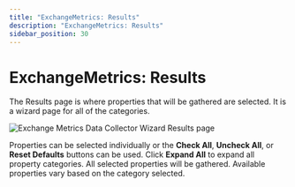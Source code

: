 ```yaml
---
title: "ExchangeMetrics: Results"
description: "ExchangeMetrics: Results"
sidebar_position: 30
---
```


# ExchangeMetrics: Results

The Results page is where properties that will be gathered are selected. It is a wizard page for all
of the categories.

![Exchange Metrics Data Collector Wizard Results page](/images/accessanalyzer/12.0/admin/datacollector/exchangemetrics/results.webp)

Properties can be selected individually or the **Check All**, **Uncheck All**, or **Reset Defaults**
buttons can be used. Click **Expand All** to expand all property categories. All selected properties
will be gathered. Available properties vary based on the category selected.
